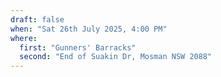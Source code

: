 ```yaml
---
draft: false
when: "Sat 26th July 2025, 4:00 PM"
where:
  first: "Gunners' Barracks"
  second: "End of Suakin Dr, Mosman NSW 2088"
---
```

